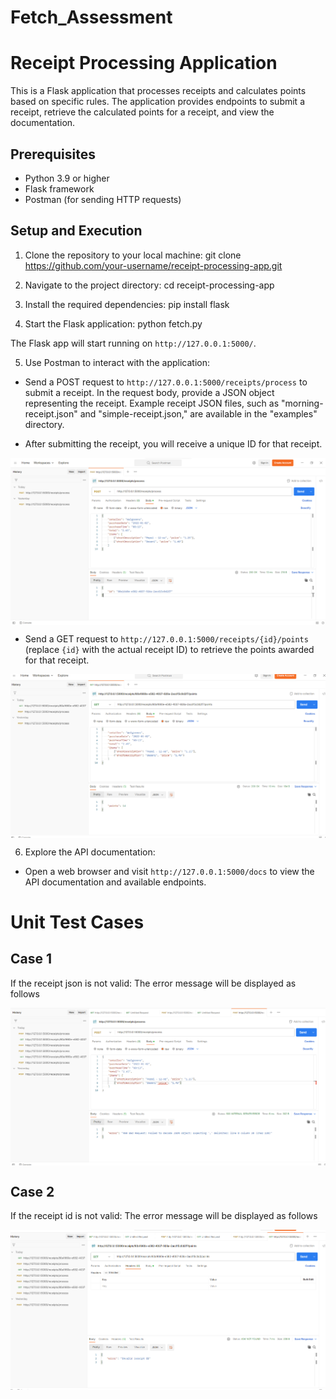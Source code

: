# Fetch_Assessment

# Receipt Processing Application

This is a Flask application that processes receipts and calculates points based on specific rules. The application provides endpoints to submit a receipt, retrieve the calculated points for a receipt, and view the documentation.

## Prerequisites

- Python 3.9 or higher
- Flask framework
- Postman (for sending HTTP requests)

## Setup and Execution

1. Clone the repository to your local machine: git clone https://github.com/your-username/receipt-processing-app.git
 
2. Navigate to the project directory: cd receipt-processing-app
  
3. Install the required dependencies: pip install flask
 
4. Start the Flask application: python fetch.py


The Flask app will start running on `http://127.0.0.1:5000/`.

5. Use Postman to interact with the application:

- Send a POST request to `http://127.0.0.1:5000/receipts/process` to submit a receipt. In the request body, provide a JSON object representing the receipt. Example receipt JSON files, such as "morning-receipt.json" and "simple-receipt.json," are available in the "examples" directory.

- After submitting the receipt, you will receive a unique ID for that receipt.

<div style="display: flex; justify-content: center;">
  <img src="./post_method.png" alt="Post Method" />
</div>

- Send a GET request to `http://127.0.0.1:5000/receipts/{id}/points` (replace `{id}` with the actual receipt ID) to retrieve the points awarded for that receipt.

<div style="display: flex; justify-content: center;">
  <img src="./get_method.png" alt="Post Method" />
</div>

6. Explore the API documentation:

- Open a web browser and visit `http://127.0.0.1:5000/docs` to view the API documentation and available endpoints.

# Unit Test Cases

## Case 1

If the receipt json is not valid: The error message will be displayed as follows

<div style="display: flex; justify-content: center;">
  <img src="./post_exception.png" alt="Post Method" />
</div>

## Case 2

If the receipt id is not valid: The error message will be displayed as follows

<div style="display: flex; justify-content: center;">
  <img src="./get_exception.png" alt="Post Method" />
</div>



